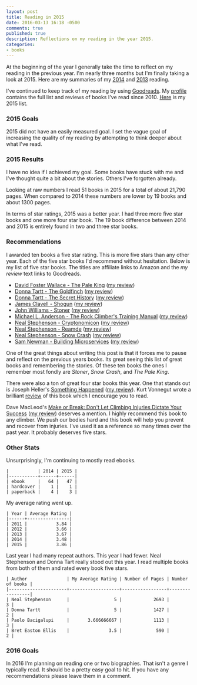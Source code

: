 ```yaml
---
layout: post
title: Reading in 2015
date: 2016-03-13 16:18 -0500
comments: true
published: true
description: Reflections on my reading in the year 2015.
categories:
- books
---
```


At the beginning of the year I generally take the time to reflect on
my reading in the previous year. I'm nearly three months but I'm
finally taking a look at 2015. Here are my summaries of my
[2014](http://jakemccrary.com/blog/2015/01/08/reading-in-2014/) and
[2013](http://jakemccrary.com/blog/2014/01/01/using-incanter-to-review-my-2013-reading/)
reading.

I've continued to keep track of my reading by using
[Goodreads](http://goodreads.com). My
[profile](https://www.goodreads.com/user/show/3431614-jake-mccrary)
contains the full list and reviews of books I've read
since 2010. [Here](https://www.goodreads.com/review/list/3431614-jake-mccrary?read_at=2015)
is my 2015 list.

### 2015 Goals ###

2015 did not have an easily measured goal. I set the vague goal of
increasing the quality of my reading by attempting to think deeper about
what I've read.

### 2015 Results ###

I have no idea if I achieved my goal. Some books have stuck with me
and I've thought quite a bit about the stories. Others I've forgotten
already.

Looking at raw numbers I read 51 books in 2015 for a total of about
21,790 pages. When compared to 2014 these numbers are lower by 19
books and about 1300 pages.

In terms of star ratings, 2015 was a better year. I had three more
five star books and one more four star book. The 19 book difference
between 2014 and 2015 is entirely found in two and three star books.

### Recommendations ###

I awarded ten books a five star rating. This is more five stars than
any other year. Each of the five star books I'd recommend without
hesitation. Below is my list of five star books. The titles are
affiliate links to Amazon and the _my review_ text links to
Goodreads.

* [David Foster Wallace - The Pale King](http://amzn.to/24YyEvJ) ([my review](https://www.goodreads.com/review/show/882190236))
* [Donna Tartt - The Goldfinch](http://amzn.to/1QPjLV6) ([my review](https://www.goodreads.com/review/show/1168264855))
* [Donna Tartt - The Secret History](http://amzn.to/1M0BjhZ) ([my review](https://www.goodreads.com/review/show/1225842414))
* [James Clavell - Shogun](http://amzn.to/1pFcZZg) ([my review](https://www.goodreads.com/review/show/1284160882))
* [John Williams - Stoner](http://amzn.to/1P6YKAX) ([my review](https://www.goodreads.com/review/show/1152858937))
* [Michael L. Anderson - The Rock Climber's Training Manual](http://amzn.to/1QPjSA2) ([my review](https://www.goodreads.com/review/show/1420673577))
* [Neal Stephenson - Cryptonomicon](http://amzn.to/1P6YMbY) ([my review](https://www.goodreads.com/review/show/799153387))
* [Neal Stephenson - Reamde](http://amzn.to/24Yy8xF) ([my review](https://www.goodreads.com/review/show/927872107))
* [Neal Stephenson - Snow Crash](http://amzn.to/1pFd3bo) ([my review](https://www.goodreads.com/review/show/799153414))
* [Sam Newman - Building Microservices](http://amzn.to/1YO1HOf) ([my review](https://www.goodreads.com/review/show/1202873191))

One of the great things about writing this post is that it forces me
to pause and reflect on the previous years books. Its great seeing
this list of great books and remembering the stories. Of these ten
books the ones I remember most fondly are _Stoner_, _Snow Crash_, and
_The Pale King_.

There were also a ton of great four star books this year. One that
stands out is Joseph Heller's
[Something Happened](http://amzn.to/1pFcQFc)
([my review](https://www.goodreads.com/review/show/189671091)). Kurt
Vonnegut wrote a brilliant
[review](http://www.nytimes.com/books/98/02/15/home/heller-something.html)
of this book which I encourage you to read.

Dave MacLeod's
[Make or Break: Don't Let Climbing Injuries Dictate Your Success](http://amzn.to/1pFcVIV)
([my review](https://www.goodreads.com/review/show/1236422760))
deserves a mention. I highly recommend this book to any climber. We
push our bodies hard and this book will help you prevent and recover
from injuries. I've used it as a reference so many times over the past
year. It probably deserves five stars.


### Other Stats ###

Unsurprisingly, I'm continuing to mostly read ebooks.

```
|           | 2014 | 2015 |
|-----------+------+------|
| ebook     |   64 |   47 |
| hardcover |    1 |    1 |
| paperback |    4 |    3 |
```

My average rating went up.

```
| Year | Average Rating |
|------+----------------|
| 2011 |           3.84 |
| 2012 |           3.66 |
| 2013 |           3.67 |
| 2014 |           3.48 |
| 2015 |           3.86 |
```

Last year I had many repeat authors. This year I had fewer. Neal
Stephenson and Donna Tart really stood out this year. I read multiple
books from both of them and rated every book five stars.

```
| Author               | My Average Rating | Number of Pages | Number of books |
|----------------------+-------------------+-----------------+-----------------|
| Neal Stephenson      |                 5 |            2693 |               3 |
| Donna Tartt          |                 5 |            1427 |               2 |
| Paolo Bacigalupi     |       3.666666667 |            1113 |               3 |
| Bret Easton Ellis    |               3.5 |             590 |               2 |
```

### 2016 Goals ###

In 2016 I'm planning on reading one or two biographies. That isn't a
genre I typically read. It should be a pretty easy goal to hit. If you
have any recommendations please leave them in a comment.
